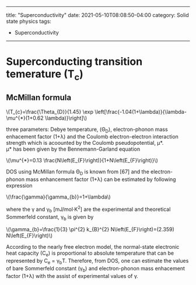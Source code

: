 
---
title: "Superconductivity"
date: 2021-05-10T08:08:50-04:00
category: Solid state physics
tags:
  - Superconductivity
---

# Superconducting transition temerature (T<sub>c</sub>)
## McMillan formula
<p><span class="math inline">\(T_{c}=\frac{\Theta_{D}}{1.45} \exp \left[\frac{-1.04(1+\lambda)}{\lambda-\mu^{*}(1+0.62 \lambda)}\right]\)</span></p>

three parameters: Debye temperature, (Θ<sub>D</sub>), electron-phonon mass enhacement factor (1+λ) and the Coulomb electron-electron interaction strength which is acoounted by the Coulomb pseudopotential, μ*.  
μ* has been given by the Bennemann-Garland equation  
<p><span class="math inline">\(\mu^{*}=0.13 \frac{N\left(E_{F}\right)}{1+N\left(E_{F}\right)}\)</span></p>
DOS using McMillan formula  
Θ<sub>D</sub> is known from [67] and the electron-phonon mass enhancement factor (1+λ) can be estimated by following expression  
<p><span class="math inline">\(\frac{\gamma}{\gamma_{b}}=1+\lambda\)</span></p>  
where the γ and γ<sub>b</sub> [mJ/mol·K<sup>2</sup>] are the experimental and theoretical Sommerfeld constant, γ<sub>b</sub> is given by  
<p><span class="math inline">\(\gamma_{b}=\frac{1}{3} \pi^{2} k_{B}^{2} N\left(E_{F}\right)=(2.359) N\left(E_{F}\right)\)</span></p>
According to the nearly free electron model, the normal-state electronic heat capacity (C<sub>e</sub>) is proportional to absolute temperature that can be represented by C<sub>e</sub> = γ<sub>b</sub>T. Therefore, from DOS, one can estimate the values of bare Sommerfeld constant (γ<sub>b</sub>) and electron-phonon mass enhacement factor (1+λ) with the assist of experimental values of γ.


